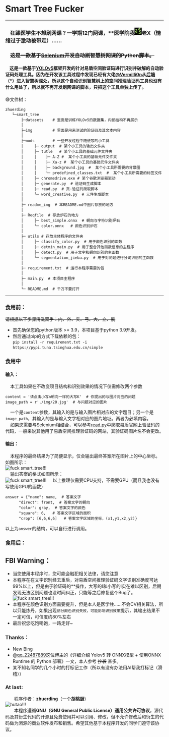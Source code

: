 # Smart Tree Fucker

---
### &nbsp;&nbsp;&nbsp;&nbsp;狂躁医学生不想刷网课？一学期12门网课，**医学院我![img.png](readme_img/img.png)老X（情绪过于激动被带走）……<br />
### &nbsp;&nbsp;&nbsp;&nbsp;~~这是一款基于[Selenium](https://github.com/SeleniumHQ/selenium)开发自动刷智慧树网课的Python脚本。~~
#### &nbsp;&nbsp;&nbsp;&nbsp;这是一款基于[YOLOv5](https://github.com/ultralytics/yolov5)框架开发的针对易盾空间验证码进行识别并破解的自动验证码处理工具。因为在开发该工具过程中发现已经有大佬[@VermiIIi0n](https://github.com/VermiIIi0n)从[后端](https://github.com/VermiIIi0n/fuckZHS)（*）进入智慧树深处，所以这个自动识别智慧树上的空间推理验证码工具也没有什么用处了，所以就不再开发刷网课的脚本，只把这个工具单独上传了。  

😅文件树：  
```
zhuerding
   └─smart_tree  
       ├─datasets    # 里面是训练YOLOv5的数据集，内部结构不再展示
       │
       ├─img         # 里面是用来测试的验证码及其文本内容
       │
       ├─mods        # 一些开发过程中随便写的小工具
       │     ├─ output  # 某个小工具的输出文件夹
       │     ├─ tutle   # 某个小工具的基础元件文件夹
       │     │    ├─ A-Z #  某个小工具的基础元件文件夹
       │     │    ├─ Xa-z #  某个小工具的基础元件文件夹
       │     │    ├─ background.jpg  #  某个小工具所需要的背景图
       │     │    └─ predefined_classes.txt  #  某个小工具所需要的标签文件
       │     ├─ chromedrive.exe # 某个谷歌浏览器驱动
       │     ├─ generate.py  # 验证码生成脚本
       │     ├─ read.py  # 真·验证码爬取脚本
       │     └─ word_creative.py  # 元件生成脚本
       │
       ├─ readme_img  # 本README.md中图片存放的地方
       │ 
       ├─ Reqfile  # 存放炉石的地方
       │     ├─ best_simple.onnx  # 朝向与字符识别炉石
       │     └─ color.onnx   # 颜色识别炉石
       │
       ├─ utils # 存放主体程序的文件夹
       │     ├─ classify_color.py  # 用于颜色识别的函数
       │     ├─ detmin_main.py  # 用于整合其他函数信息的主程序
       │     ├─ detect.py  # 用于文字和朝向识别的主函数
       │     └─ segmentation_jieba.py  # 用于对问题进行分词识别的主函数
       │
       ├─ requirement.txt  # 运行本程序需要的包
       │
       ├─ main.py  # 本项目主程序
       │
       └─ README.md  # 千万不要打开
```
---
### 食用前：
~~请根据以下步骤清洗双手：内、外、夹、弓、大、立、腕~~<br />
- 首先确保您的python版本 >= 3.9，本项目基于python 3.9开发。  
- 然后通过pip的方式下载依赖的包：<br />
```pip install -r requirement.txt -i https://pypi.tuna.tsinghua.edu.cn/simple```
### 食用中<br />
#### 输入：
 &nbsp;&nbsp;&nbsp;&nbsp;本工具如果在不改变项目结构和识别效果的情况下仅需修改两个参数   

    content = '请点击小写n朝向一样的大写K'  # 你提出的与图片对应的问题 
    image_path = r'./img/20.jpg'  # 与问题对应的图片
 &nbsp;&nbsp;&nbsp;&nbsp;一个是```content```参数，其输入的是与输入图片相对应的文字题目；另一个是```image_path```，其输入的是与输入文字相对应的图片地址。两者为必填内容。  
  &nbsp;&nbsp;&nbsp;&nbsp;如果您需要与Selenium相结合，可以参考[read.py](./mods/read.py)中爬取易盾官网上验证码的代码，一般来说其他用了易盾空间推理验证码的网站，其验证码图片名不会更改。  

#### 输出：
 &nbsp;&nbsp;&nbsp;&nbsp;本程序的最终结果为了简便显示，仅会输出最终答案所在图片上的中心坐标。如图所示：  
 ![fuck smart_tree!!!](./readme_img/img_1.png)  
 &nbsp;&nbsp;&nbsp;&nbsp;输出答案的格式如图所示：  
 ![fuck smart_tree!!!](./readme_img/img_2.png)
 &nbsp;&nbsp;&nbsp;&nbsp;以上推理仅需要CPU支持，不需要GPU（而且我也没有写使用GPU的函数）
 
    answer = {"name": name,  # 答案文字
          "direct": front,  # 答案文字的朝向
          "color": gray,  # 答案文字的颜色
          "square": 6,   # 答案文字区域的面积
          "crop": [6,6,6,6]   # 答案文字区域的坐标，(x1,y1,x2,y2)}
以上为```answer```的结构，可以自行进行调用。

### 食用后：<br />
## FBI Warning：
- 当您使用本程序时，您可能会触犯相关法律，请您注意
- 本程序在在文字识别经去重后，对易盾空间推理验证码文字识别准确度可达99%以上，但是由于验证码的**操作，大写的I和小写的l实在难以区别，后期发现无法区别问题也没时间纠正，只能等之后修复这个Bug了。
![fuck smart_tree!!!](./readme_img/res.jpg)  
- 本程序在颜色识别方面需要提升，但是本人是医学牲……不会CV相关算法，所以只能炼丹，如果出现```部分颜色识别失败，可能影响识别效果```提示，其输出结果不一定可信，可信度约80%左右
- 最后祝您吃饱喝饱，一路走好~
### Thanks：<br />
- New Bing
- [@qq_22487889](https://blog.csdn.net/qq_22487889/article/details/128011883)这位博主的《详细介绍 Yolov5 转 ONNX模型 + 使用ONNX Runtime 的 Python 部署》一文，本人参考 ~~抄袭~~ 甚多。
- 某不知名同学的几个小时的打标记工作（所以有没有办法用AI帮我打标记（滑稽））

### At last:
  程序作者：**zhuerding**（一个**胡桃厨**）  
  ![hutao!!!](readme_img/hutao.jpg)  
  本程序遵循**GNU（GNU General Public License）通用公共许可协议**，源代码及其衍生代码的开源且免费使用并可以引用、修改，但不允许修改后和衍生的代码做为闭源的商业软件发布和销售。希望其他基于本程序开发的同学们遵守该协议。  